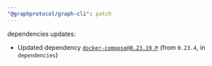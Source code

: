 ```yaml
---
"@graphprotocol/graph-cli": patch
---
```

dependencies updates:
  - Updated dependency [`docker-compose@0.23.19` ↗︎](https://www.npmjs.com/package/docker-compose/v/0.23.19) (from `0.23.4`, in `dependencies`)
